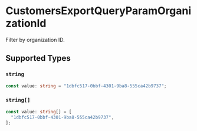 # CustomersExportQueryParamOrganizationId

Filter by organization ID.


## Supported Types

### `string`

```typescript
const value: string = "1dbfc517-0bbf-4301-9ba8-555ca42b9737";
```

### `string[]`

```typescript
const value: string[] = [
  "1dbfc517-0bbf-4301-9ba8-555ca42b9737",
];
```

